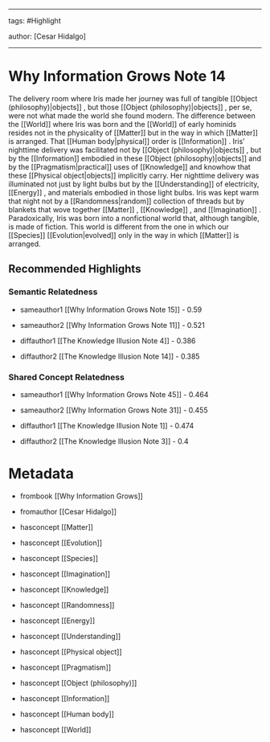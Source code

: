 




---

tags: #Highlight

author: [Cesar Hidalgo]

---
# Why Information Grows Note 14




The delivery room where Iris made her journey was full of tangible  [[Object (philosophy)|objects]] , but those  [[Object (philosophy)|objects]] , per se, were not what made the world she found modern. The difference between the  [[World]]  where Iris was born and the  [[World]]  of early hominids resides not in the physicality of  [[Matter]]  but in the way in which  [[Matter]]  is arranged. That  [[Human body|physical]]  order is  [[Information]] . Iris’ nighttime delivery was facilitated not by  [[Object (philosophy)|objects]] , but by the  [[Information]]  embodied in these  [[Object (philosophy)|objects]]  and by the  [[Pragmatism|practical]]  uses of  [[Knowledge]]  and knowhow that these  [[Physical object|objects]]  implicitly carry. Her nighttime delivery was illuminated not just by light bulbs but by the  [[Understanding]]  of electricity,  [[Energy]] , and materials embodied in those light bulbs. Iris was kept warm that night not by a  [[Randomness|random]]  collection of threads but by blankets that wove together  [[Matter]] ,  [[Knowledge]] , and  [[Imagination]] . Paradoxically, Iris was born into a nonfictional world that, although tangible, is made of fiction. This world is different from the one in which our  [[Species]]   [[Evolution|evolved]]  only in the way in which  [[Matter]]  is arranged.


## Recommended Highlights

### Semantic Relatedness


- sameauthor1 [[Why Information Grows Note 15]] - 0.59

- sameauthor2 [[Why Information Grows Note 11]] - 0.521

- diffauthor1 [[The Knowledge Illusion Note 4]] - 0.386

- diffauthor2 [[The Knowledge Illusion Note 14]] - 0.385
### Shared Concept Relatedness


- sameauthor1 [[Why Information Grows Note 45]] - 0.464

- sameauthor2 [[Why Information Grows Note 31]] - 0.455

- diffauthor1 [[The Knowledge Illusion Note 1]] - 0.474

- diffauthor2 [[The Knowledge Illusion Note 3]] - 0.4
# Metadata


- frombook [[Why Information Grows]]

- fromauthor [[Cesar Hidalgo]]

- hasconcept [[Matter]]

- hasconcept [[Evolution]]

- hasconcept [[Species]]

- hasconcept [[Imagination]]

- hasconcept [[Knowledge]]

- hasconcept [[Randomness]]

- hasconcept [[Energy]]

- hasconcept [[Understanding]]

- hasconcept [[Physical object]]

- hasconcept [[Pragmatism]]

- hasconcept [[Object (philosophy)]]

- hasconcept [[Information]]

- hasconcept [[Human body]]

- hasconcept [[World]]